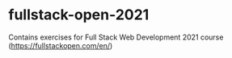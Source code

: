 # fullstack-open-2021
Contains exercises for Full Stack Web Development 2021 course (https://fullstackopen.com/en/)
